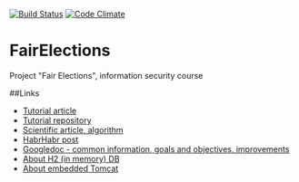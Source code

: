 [![Build Status](https://travis-ci.org/sanekas/fair-elections.svg?branch=master)](https://travis-ci.org/sanekas/fair-elections)
[![Code Climate](https://codeclimate.com/github/sanekas/FairElections/badges/gpa.svg)](https://codeclimate.com/github/sanekas/FairElections)

# FairElections
Project "Fair Elections", information security course

##Links
* [Tutorial article](http://kielczewski.eu/2014/12/spring-boot-security-application/)
* [Tutorial repository](https://github.com/bkielczewski/example-spring-boot-security)
* [Scientific article, algorithm](http://people.csail.mit.edu/rivest/RivestSmith-ThreeVotingProtocolsThreeBallotVAVAndTwin.pdf)
* [HabrHabr post](https://habrahabr.ru/post/156825/)
* [Googledoc - common information, goals and objectives, improvements](https://docs.google.com/document/u/1/d/19R7bXON6pg3gUt15ifT-KnZj8W9ayUV4YSHmF3IJWKs/edit)
* [About H2 (in memory) DB](http://www.h2database.com/html/features.html#in_memory_databases)
* [About embedded Tomcat](https://spring.io/blog/2014/03/07/deploying-spring-boot-applications)



